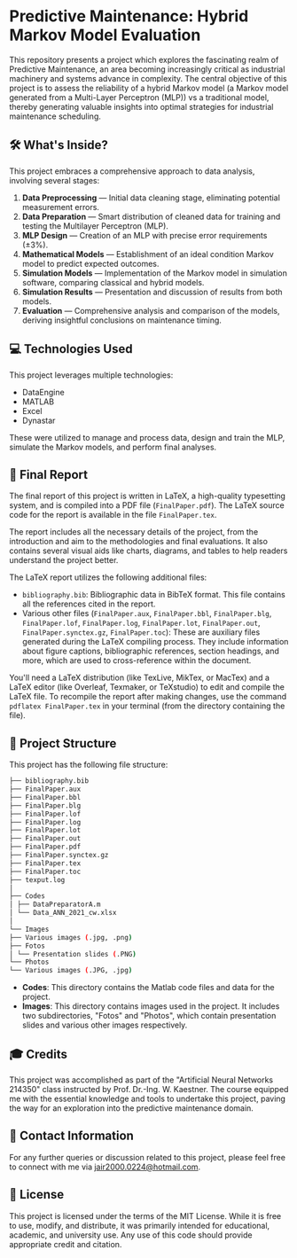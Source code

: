 # Predictive Maintenance: Hybrid Markov Model Evaluation 

This repository presents a project which explores the fascinating realm of Predictive Maintenance, an area becoming increasingly critical as industrial machinery and systems advance in complexity. The central objective of this project is to assess the reliability of a hybrid Markov model (a Markov model generated from a  Multi-Layer Perceptron (MLP)) vs a traditional model, thereby generating valuable insights into optimal strategies for industrial maintenance scheduling.

## :hammer_and_wrench: What's Inside?

This project embraces a comprehensive approach to data analysis, involving several stages:

1. **Data Preprocessing** — Initial data cleaning stage, eliminating potential measurement errors. 
2. **Data Preparation** — Smart distribution of cleaned data for training and testing the Multilayer Perceptron (MLP).
3. **MLP Design** — Creation of an MLP with precise error requirements (±3%).
4. **Mathematical Models** — Establishment of an ideal condition Markov model to predict expected outcomes.
5. **Simulation Models** — Implementation of the Markov model in simulation software, comparing classical and hybrid models.
6. **Simulation Results** — Presentation and discussion of results from both models.
7. **Evaluation** — Comprehensive analysis and comparison of the models, deriving insightful conclusions on maintenance timing.

## :computer: Technologies Used

This project leverages multiple technologies:

- DataEngine
- MATLAB
- Excel
- Dynastar

These were utilized to manage and process data, design and train the MLP, simulate the Markov models, and perform final analyses.

## 📝 Final Report 

The final report of this project is written in LaTeX, a high-quality typesetting system, and is compiled into a PDF file (`FinalPaper.pdf`). The LaTeX source code for the report is available in the file `FinalPaper.tex`.

The report includes all the necessary details of the project, from the introduction and aim to the methodologies and final evaluations. It also contains several visual aids like charts, diagrams, and tables to help readers understand the project better.

The LaTeX report utilizes the following additional files:
- `bibliography.bib`: Bibliographic data in BibTeX format. This file contains all the references cited in the report.
- Various other files (`FinalPaper.aux`, `FinalPaper.bbl`, `FinalPaper.blg`, `FinalPaper.lof`, `FinalPaper.log`, `FinalPaper.lot`, `FinalPaper.out`, `FinalPaper.synctex.gz`, `FinalPaper.toc`): These are auxiliary files generated during the LaTeX compiling process. They include information about figure captions, bibliographic references, section headings, and more, which are used to cross-reference within the document.

You'll need a LaTeX distribution (like TexLive, MikTex, or MacTex) and a LaTeX editor (like Overleaf, Texmaker, or TeXstudio) to edit and compile the LaTeX file. To recompile the report after making changes, use the command `pdflatex FinalPaper.tex` in your terminal (from the directory containing the file).

## 📂 Project Structure

This project has the following file structure:

```bash
├── bibliography.bib
├── FinalPaper.aux
├── FinalPaper.bbl
├── FinalPaper.blg
├── FinalPaper.lof
├── FinalPaper.log
├── FinalPaper.lot
├── FinalPaper.out
├── FinalPaper.pdf
├── FinalPaper.synctex.gz
├── FinalPaper.tex
├── FinalPaper.toc
├── texput.log
│
├── Codes
│ ├── DataPreparatorA.m
│ └── Data_ANN_2021_cw.xlsx
│
└── Images
├── Various images (.jpg, .png)
├── Fotos
│ └── Presentation slides (.PNG)
└── Photos
└── Various images (.JPG, .jpg)
```

- **Codes**: This directory contains the Matlab code files and data for the project.
- **Images**: This directory contains images used in the project. It includes two subdirectories, "Fotos" and "Photos", which contain presentation slides and various other images respectively.

## :mortar_board: Credits

This project was accomplished as part of the "Artificial Neural Networks 214350" class instructed by Prof. Dr.-Ing. W. Kaestner. The course equipped me with the essential knowledge and tools to undertake this project, paving the way for an exploration into the predictive maintenance domain.

## :email: Contact Information

For any further queries or discussion related to this project, please feel free to connect with me via jair2000.0224@hotmail.com.

## :page_with_curl: License

This project is licensed under the terms of the MIT License. While it is free to use, modify, and distribute, it was primarily intended for educational, academic, and university use. Any use of this code should provide appropriate credit and citation.



